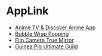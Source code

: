 # AppLink
* [Anime TV & Discover Anime App](https://leedegree.github.io/anime/)
* [Bubble Wrap Popping](https://leedegree.github.io/bubble/)
* [Flip Camera True Mirror ](https://leedegree.github.io/flipcamera/)
* [Guinea Pig Ultimate Guild ](https://leedegree.github.io/guineapig/)
